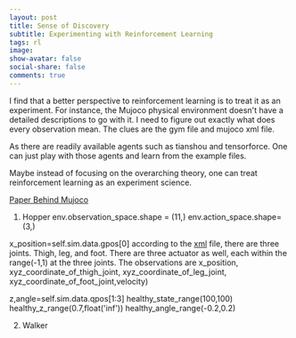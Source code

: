 ```yaml
---
layout: post
title: Sense of Discovery
subtitle: Experimenting with Reinforcement Learning
tags: rl
image:
show-avatar: false
social-share: false
comments: true
---
```

I find that a better perspective to reinforcement learning is to treat it as an experiment. For instance, the Mujoco physical environment doesn't have a detailed descriptions to go with it. I need to figure out exactly what does every observation mean. The clues are the gym file and mujoco xml file.

As there are readily available agents such as tianshou and tensorforce. One can just play with those agents and learn from the example files.

Maybe instead of focusing on the overarching theory, one can treat reinforcement learning as an experiment science.

[Paper Behind Mujoco](/assets/docs/mujoco.pdf)

1. Hopper
env.observation_space.shape = (11,)
env.action_space.shape=(3,)

x_position=self.sim.data.gpos[0]
according to the [xml](https://github.com/openai/gym/blob/master/gym/envs/mujoco/assets/hopper.xml) file, there are three joints. Thigh, leg, and foot. There are three actuator as well, each within the range(-1,1) at the three joints. The observations are x_position, xyz_coordinate_of_thigh_joint, xyz_coordinate_of_leg_joint, xyz_coordinate_of_foot_joint,velocity)

z,angle=self.sim.data.qpos[1:3]
healthy_state_range(100,100)
healthy_z_range(0.7,float('inf'))
healthy_angle_range(-0.2,0.2)

2. Walker
